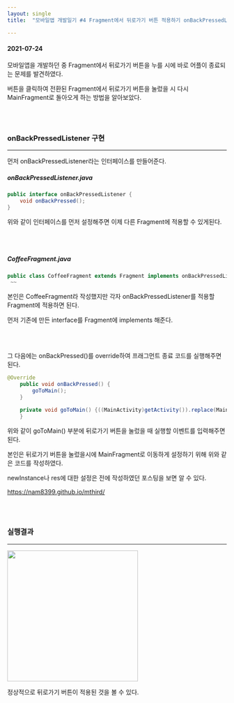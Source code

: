 ```yaml
---
layout: single
title:  "모바일앱 개발일기 #4 Fragment에서 뒤로가기 버튼 적용하기 onBackPressedListener"

---
```


#### 2021-07-24

모바일앱을 개발하던 중 Fragment에서 뒤로가기 버튼을 누를 시에 바로 어플이 종료되는 문제를 발견하였다. 

버튼을 클릭하여 전환된 Fragment에서 뒤로가기 버튼을 눌렀을 시 다시 MainFragment로 돌아오게 하는 방법을 알아보았다.

 <br/><br/>

  

### onBackPressedListener 구현

---

먼저 onBackPressedListener라는 인터페이스를 만들어준다.

##### onBackPressedListener.java

```java
public interface onBackPressedListener {
    void onBackPressed();
}
```

위와 같이 인터페이스를 먼저 설정해주면 이제 다른 Fragment에 적용할 수 있게된다.

<br/><br/>

##### CoffeeFragment.java

```java
public class CoffeeFragment extends Fragment implements onBackPressedListener {
 ~~
```

본인은 CoffeeFragment라 작성했지만 각자 onBackPressedListener를 적용할 Fragment에 적용하면 된다.  

먼저 기존에 만든 interface를 Fragment에 implements 해준다. 

<br/><br/>

그 다음에는 onBackPressed()를 override하여 프래그먼트 종료 코드를 실행해주면 된다.

```java
@Override
    public void onBackPressed() {
        goToMain();
    }

    private void goToMain() {((MainActivity)getActivity()).replace(MainFragment.newInstance(res));
    }
```

위와 같이 goToMain() 부분에 뒤로가기 버튼을 눌렀을 때 실행할 이벤트를 입력해주면 된다.

본인은 뒤로가기 버튼을 눌렀을시에 MainFragment로 이동하게 설정하기 위해 위와 같은 코드를 작성하였다.

newInstance나 res에 대한 설정은 전에 작성하였던 포스팅을 보면 알 수 있다.

<https://nam8399.github.io/mthird/>







  <br/><br/>

### 실행결과

---

<img src="https://user-images.githubusercontent.com/69960282/126859870-0ff4f948-53e5-40f4-b463-f6100d81ef6d.gif" width=300>


정상적으로 뒤로가기 버튼이 적용된 것을 볼 수 있다.
